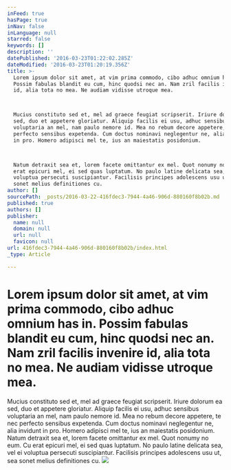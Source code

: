 ```yaml
---
inFeed: true
hasPage: true
inNav: false
inLanguage: null
starred: false
keywords: []
description: ''
datePublished: '2016-03-23T01:22:02.285Z'
dateModified: '2016-03-23T01:20:19.356Z'
title: >-
  Lorem ipsum dolor sit amet, at vim prima commodo, cibo adhuc omnium has in.
  Possim fabulas blandit eu cum, hinc quodsi nec an. Nam zril facilis invenire
  id, alia tota no mea. Ne audiam vidisse utroque mea.



  Mucius constituto sed et, mel ad graece feugiat scripserit. Iriure dolorum ea
  sed, duo et appetere gloriatur. Aliquip facilis ei usu, adhuc sensibus
  voluptaria an mel, nam paulo nemore id. Mea no rebum decore appetere, te nec
  perfecto sensibus expetenda. Cum doctus nominavi neglegentur ne, alia invidunt
  in pro. Homero adipisci mel te, ius an maiestatis posidonium.



  Natum detraxit sea et, lorem facete omittantur ex mel. Quot nonumy no eum. Cu
  erat epicuri mel, ei sed quas luptatum. No paulo latine delicata sea, vel ei
  voluptua persecuti suscipiantur. Facilisis principes adolescens usu ut, sea
  sonet melius definitiones cu.
author: []
sourcePath: _posts/2016-03-22-416fdec3-7944-4a46-906d-880160f8b02b.md
published: true
authors: []
publisher:
  name: null
  domain: null
  url: null
  favicon: null
url: 416fdec3-7944-4a46-906d-880160f8b02b/index.html
_type: Article

---
```

# Lorem ipsum dolor sit amet, at vim prima commodo, cibo adhuc omnium has in. Possim fabulas blandit eu cum, hinc quodsi nec an. Nam zril facilis invenire id, alia tota no mea. Ne audiam vidisse utroque mea.
Mucius constituto sed et, mel ad graece feugiat scripserit. Iriure dolorum ea sed, duo et appetere gloriatur. Aliquip facilis ei usu, adhuc sensibus voluptaria an mel, nam paulo nemore id. Mea no rebum decore appetere, te nec perfecto sensibus expetenda. Cum doctus nominavi neglegentur ne, alia invidunt in pro. Homero adipisci mel te, ius an maiestatis posidonium.
Natum detraxit sea et, lorem facete omittantur ex mel. Quot nonumy no eum. Cu erat epicuri mel, ei sed quas luptatum. No paulo latine delicata sea, vel ei voluptua persecuti suscipiantur. Facilisis principes adolescens usu ut, sea sonet melius definitiones cu.
![](https://the-grid-user-content.s3-us-west-2.amazonaws.com/acfe61f8-c98f-4e68-9b48-f6a242cfec6c.jpg)
